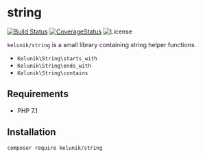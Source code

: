 # string

[![Build Status](https://img.shields.io/travis/kelunik/string/master.svg?style=flat-square)](https://travis-ci.org/kelunik/string)
[![CoverageStatus](https://img.shields.io/coveralls/kelunik/string/master.svg?style=flat-square)](https://coveralls.io/github/kelunik/string?branch=master)
![License](https://img.shields.io/badge/license-MIT-blue.svg?style=flat-square)

`kelunik/string` is a small library containing string helper functions.

 - `Kelunik\String\starts_with`
 - `Kelunik\String\ends_with`
 - `Kelunik\String\contains`

## Requirements

- PHP 7.1

## Installation

```bash
composer require kelunik/string
```
